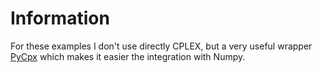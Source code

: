 # Information

For these examples I don't use directly CPLEX, but a very useful wrapper [PyCpx](http://www.stat.washington.edu/~hoytak/code/pycpx/) which makes it easier the integration with Numpy.
